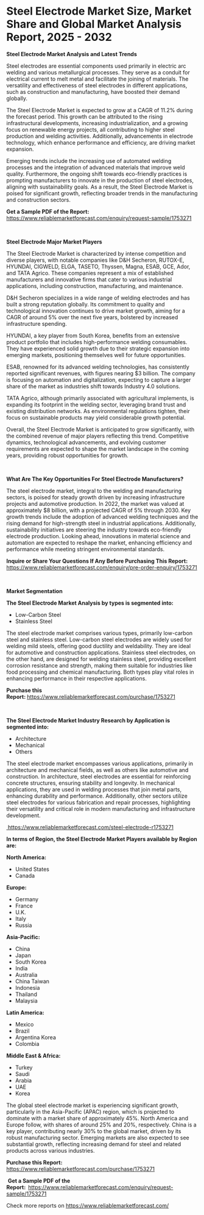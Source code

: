 <p><h1>Steel Electrode Market Size, Market Share and Global Market Analysis Report, 2025 - 2032</h1></p><p><strong>Steel Electrode Market Analysis and Latest Trends</strong></p>
<p><p>Steel electrodes are essential components used primarily in electric arc welding and various metallurgical processes. They serve as a conduit for electrical current to melt metal and facilitate the joining of materials. The versatility and effectiveness of steel electrodes in different applications, such as construction and manufacturing, have boosted their demand globally.</p><p>The Steel Electrode Market is expected to grow at a CAGR of 11.2% during the forecast period. This growth can be attributed to the rising infrastructural developments, increasing industrialization, and a growing focus on renewable energy projects, all contributing to higher steel production and welding activities. Additionally, advancements in electrode technology, which enhance performance and efficiency, are driving market expansion. </p><p>Emerging trends include the increasing use of automated welding processes and the integration of advanced materials that improve weld quality. Furthermore, the ongoing shift towards eco-friendly practices is prompting manufacturers to innovate in the production of steel electrodes, aligning with sustainability goals. As a result, the Steel Electrode Market is poised for significant growth, reflecting broader trends in the manufacturing and construction sectors.</p></p>
<p><strong>Get a Sample PDF of the Report:&nbsp;</strong> <a href="https://www.reliablemarketforecast.com/enquiry/request-sample/1753271?utm_campaign=3223&utm_medium=2&utm_source=Github&utm_content=ia&utm_term=01042025&utm_id=steel-electrode">https://www.reliablemarketforecast.com/enquiry/request-sample/1753271</a></p>
<p>&nbsp;</p>
<p><strong>Steel Electrode Major Market Players</strong></p>
<p><p>The Steel Electrode Market is characterized by intense competition and diverse players, with notable companies like D&H Secheron, RUTOX-E, HYUNDAI, CIGWELD, ELGA, TASETO, Thyssen, Magna, ESAB, GCE, Ador, and TATA Agrico. These companies represent a mix of established manufacturers and innovative firms that cater to various industrial applications, including construction, manufacturing, and maintenance.</p><p>D&H Secheron specializes in a wide range of welding electrodes and has built a strong reputation globally. Its commitment to quality and technological innovation continues to drive market growth, aiming for a CAGR of around 5% over the next five years, bolstered by increased infrastructure spending.</p><p>HYUNDAI, a key player from South Korea, benefits from an extensive product portfolio that includes high-performance welding consumables. They have experienced solid growth due to their strategic expansion into emerging markets, positioning themselves well for future opportunities.</p><p>ESAB, renowned for its advanced welding technologies, has consistently reported significant revenues, with figures nearing $3 billion. The company is focusing on automation and digitalization, expecting to capture a larger share of the market as industries shift towards Industry 4.0 solutions.</p><p>TATA Agrico, although primarily associated with agricultural implements, is expanding its footprint in the welding sector, leveraging brand trust and existing distribution networks. As environmental regulations tighten, their focus on sustainable products may yield considerable growth potential.</p><p>Overall, the Steel Electrode Market is anticipated to grow significantly, with the combined revenue of major players reflecting this trend. Competitive dynamics, technological advancements, and evolving customer requirements are expected to shape the market landscape in the coming years, providing robust opportunities for growth.</p></p>
<p>&nbsp;</p>
<p><strong>What Are The Key Opportunities For Steel Electrode Manufacturers?</strong></p>
<p><p>The steel electrode market, integral to the welding and manufacturing sectors, is poised for steady growth driven by increasing infrastructure projects and automotive production. In 2022, the market was valued at approximately $8 billion, with a projected CAGR of 5% through 2030. Key growth trends include the adoption of advanced welding techniques and the rising demand for high-strength steel in industrial applications. Additionally, sustainability initiatives are steering the industry towards eco-friendly electrode production. Looking ahead, innovations in material science and automation are expected to reshape the market, enhancing efficiency and performance while meeting stringent environmental standards.</p></p>
<p><strong>Inquire or Share Your Questions If Any Before Purchasing This Report:</strong> <a href="https://www.reliablemarketforecast.com/enquiry/pre-order-enquiry/1753271?utm_campaign=3223&utm_medium=2&utm_source=Github&utm_content=ia&utm_term=01042025&utm_id=steel-electrode">https://www.reliablemarketforecast.com/enquiry/pre-order-enquiry/1753271</a></p>
<p>&nbsp;</p>
<p><strong>Market Segmentation</strong></p>
<p><strong>The Steel Electrode Market Analysis by types is segmented into:</strong></p>
<p><ul><li>Low-Carbon Steel</li><li>Stainless Steel</li></ul></p>
<p><p>The steel electrode market comprises various types, primarily low-carbon steel and stainless steel. Low-carbon steel electrodes are widely used for welding mild steels, offering good ductility and weldability. They are ideal for automotive and construction applications. Stainless steel electrodes, on the other hand, are designed for welding stainless steel, providing excellent corrosion resistance and strength, making them suitable for industries like food processing and chemical manufacturing. Both types play vital roles in enhancing performance in their respective applications.</p></p>
<p><strong>Purchase this Report:&nbsp;</strong><a href="https://www.reliablemarketforecast.com/purchase/1753271?utm_campaign=3223&utm_medium=2&utm_source=Github&utm_content=ia&utm_term=01042025&utm_id=steel-electrode">https://www.reliablemarketforecast.com/purchase/1753271</a></p>
<p>&nbsp;</p>
<p><strong>The Steel Electrode Market Industry Research by Application is segmented into:</strong></p>
<p><ul><li>Architecture</li><li>Mechanical</li><li>Others</li></ul></p>
<p><p>The steel electrode market encompasses various applications, primarily in architecture and mechanical fields, as well as others like automotive and construction. In architecture, steel electrodes are essential for reinforcing concrete structures, ensuring stability and longevity. In mechanical applications, they are used in welding processes that join metal parts, enhancing durability and performance. Additionally, other sectors utilize steel electrodes for various fabrication and repair processes, highlighting their versatility and critical role in modern manufacturing and infrastructure development.</p></p>
<p><a href="https://www.reliablemarketforecast.com/steel-electrode-r1753271?utm_campaign=3223&utm_medium=2&utm_source=Github&utm_content=ia&utm_term=01042025&utm_id=steel-electrode">&nbsp;https://www.reliablemarketforecast.com/steel-electrode-r1753271</a></p>
<p><strong>In terms of Region, the Steel Electrode Market Players available by Region are:</strong></p>
<p>
    <p> <strong> North America: </strong>
        <ul>
            <li>United States</li>
            <li>Canada</li>
        </ul>
        </p> 
    <p> <strong> Europe: </strong>
        <ul>
            <li>Germany</li>
            <li>France</li>
            <li>U.K.</li>
            <li>Italy</li>
            <li>Russia</li>
        </ul>
        </p> 
    <p> <strong> Asia-Pacific: </strong>
        <ul>
            <li>China</li>
            <li>Japan</li>
            <li>South Korea</li>
            <li>India</li>
            <li>Australia</li>
            <li>China Taiwan</li>
            <li>Indonesia</li>
            <li>Thailand</li>
            <li>Malaysia</li>
        </ul>
        </p> 
    <p> <strong> Latin America: </strong>
        <ul>
            <li>Mexico</li>
            <li>Brazil</li>
            <li>Argentina Korea</li>
            <li>Colombia</li>
        </ul>
        </p> 
    <p> <strong> Middle East & Africa: </strong>
        <ul>
            <li>Turkey</li>
            <li>Saudi</li>
            <li>Arabia</li>
            <li>UAE</li>
            <li>Korea</li>
        </ul>
    </p>
    </p>
<p><p>The global steel electrode market is experiencing significant growth, particularly in the Asia-Pacific (APAC) region, which is projected to dominate with a market share of approximately 45%. North America and Europe follow, with shares of around 25% and 20%, respectively. China is a key player, contributing nearly 30% to the global market, driven by its robust manufacturing sector. Emerging markets are also expected to see substantial growth, reflecting increasing demand for steel and related products across various industries.</p></p>
<p><strong>Purchase this Report: </strong><a href="https://www.reliablemarketforecast.com/purchase/1753271?utm_campaign=3223&utm_medium=2&utm_source=Github&utm_content=ia&utm_term=01042025&utm_id=steel-electrode">https://www.reliablemarketforecast.com/purchase/1753271</a></p>
<p>&nbsp;<strong>Get a Sample PDF of the Report:&nbsp;&nbsp;</strong><a href="https://www.reliablemarketforecast.com/enquiry/request-sample/1753271?utm_campaign=3223&utm_medium=2&utm_source=Github&utm_content=ia&utm_term=01042025&utm_id=steel-electrode">https://www.reliablemarketforecast.com/enquiry/request-sample/1753271</a></p>
<p><strong></strong></p>
<p>Check more reports on <a href="https://www.reliablemarketforecast.com/?utm_campaign=3223&utm_medium=2&utm_source=Github&utm_content=ia&utm_term=01042025&utm_id=steel-electrode">https://www.reliablemarketforecast.com/</a></p>